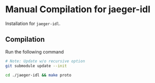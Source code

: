 # Manual Compilation for jaeger-idl

Installation for `jaeger-idl`.

## Compilation

Run the following command

```bash
# Note: Update w/o recursive option
git submodule update --init

cd ./jaeger-idl && make proto
```

